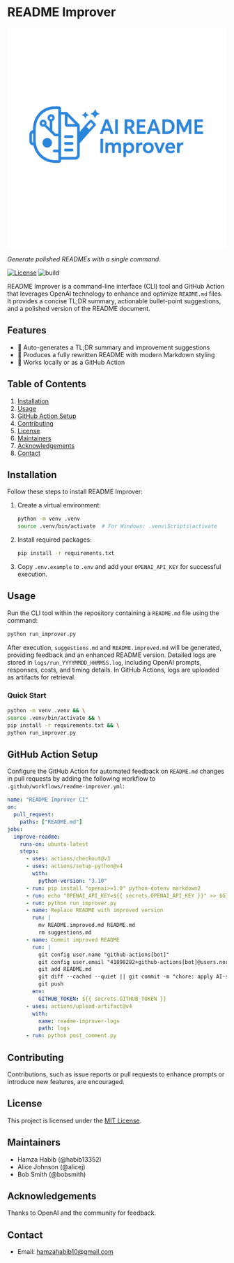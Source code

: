 # README Improver

![Logo](assets/logo.png)

*Generate polished READMEs with a single command.*

[![License](https://img.shields.io/badge/license-MIT-blue.svg)](LICENSE) ![build](https://img.shields.io/badge/build-passing-brightgreen)

README Improver is a command-line interface (CLI) tool and GitHub Action that leverages OpenAI technology to enhance and optimize `README.md` files. It provides a concise TL;DR summary, actionable bullet-point suggestions, and a polished version of the README document.

## Features

- 📄 Auto-generates a TL;DR summary and improvement suggestions
- 📝 Produces a fully rewritten README with modern Markdown styling
- 🧩 Works locally or as a GitHub Action

## Table of Contents

1. [Installation](#installation)
2. [Usage](#usage)
3. [GitHub Action Setup](#github-action-setup)
4. [Contributing](#contributing)
5. [License](#license)
6. [Maintainers](#maintainers)
7. [Acknowledgements](#acknowledgements)
8. [Contact](#contact)

## Installation

Follow these steps to install README Improver:

1. Create a virtual environment:
    ```bash
    python -m venv .venv
    source .venv/bin/activate  # For Windows: .venv\Scripts\activate
    ```

2. Install required packages:
    ```bash
    pip install -r requirements.txt
    ```

3. Copy `.env.example` to `.env` and add your `OPENAI_API_KEY` for successful execution.

## Usage

Run the CLI tool within the repository containing a `README.md` file using the command:
```bash
python run_improver.py
```

After execution, `suggestions.md` and `README.improved.md` will be generated, providing feedback and an enhanced README version. Detailed logs are stored in `logs/run_YYYYMMDD_HHMMSS.log`, including OpenAI prompts, responses, costs, and timing details. In GitHub Actions, logs are uploaded as artifacts for retrieval.

### Quick Start

```bash
python -m venv .venv && \
source .venv/bin/activate && \
pip install -r requirements.txt && \
python run_improver.py
```

## GitHub Action Setup

Configure the GitHub Action for automated feedback on `README.md` changes in pull requests by adding the following workflow to `.github/workflows/readme-improver.yml`:

```yaml
name: "README Improver CI"
on:
  pull_request:
    paths: ["README.md"]
jobs:
  improve-readme:
    runs-on: ubuntu-latest
    steps:
      - uses: actions/checkout@v3
      - uses: actions/setup-python@v4
        with:
          python-version: "3.10"
      - run: pip install "openai>=1.0" python-dotenv markdown2
      - run: echo "OPENAI_API_KEY=${{ secrets.OPENAI_API_KEY }}" >> $GITHUB_ENV
      - run: python run_improver.py
      - name: Replace README with improved version
        run: |
          mv README.improved.md README.md
          rm suggestions.md
      - name: Commit improved README
        run: |
          git config user.name "github-actions[bot]"
          git config user.email "41898282+github-actions[bot]@users.noreply.github.com"
          git add README.md
          git diff --cached --quiet || git commit -m "chore: apply AI-suggested README improvements"
          git push
        env:
          GITHUB_TOKEN: ${{ secrets.GITHUB_TOKEN }}
      - uses: actions/upload-artifact@v4
        with:
          name: readme-improver-logs
          path: logs
      - run: python post_comment.py
```

## Contributing

Contributions, such as issue reports or pull requests to enhance prompts or introduce new features, are encouraged.

## License

This project is licensed under the [MIT License](LICENSE).

## Maintainers

- Hamza Habib (@habib13352)
- Alice Johnson (@alicej)
- Bob Smith (@bobsmith)

## Acknowledgements

Thanks to OpenAI and the community for feedback.

## Contact

- Email: hamzahabib10@gmail.com